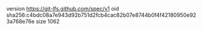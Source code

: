 version https://git-lfs.github.com/spec/v1
oid sha256:c4bdc08a7e943d92b751d2fcb4cac82b07e8744b0f4f42180950e923a768e76e
size 1062
